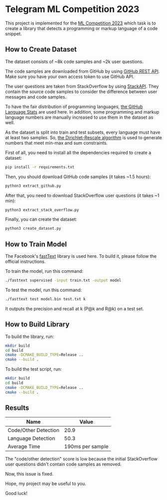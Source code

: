 # Telegram ML Competition 2023

This project is implemented for the [ML Competition 2023](https://contest.com/docs/ML-Competition-2023) which task is to create a library that detects a programming or markup language of a code snippet.

## How to Create Dataset

The dataset consists of ~8k code samples and ~2k user questions.

The code samples are downloaded from GitHub by using [GitHub REST API](https://docs.github.com/rest). Make sure you have your own access token to use GitHub API.

The user questions are taken from StackOverflow by using [StackAPI](https://pypi.org/project/StackAPI). They contain the source code samples to consider the difference between user messages and code samples.

To have the fair distribution of programming languages, [the GitHub Language Stats](https://madnight.github.io/githut/#/pull_requests/2023/3) are used here. In addition, some programming and markup language numbers are manually increased to use them in the dataset as well.

As the dataset is split into train and test subsets, every language must have at least two samples. So, [the Dirichlet-Rescale algorithm](https://pypi.org/project/drs) is used to generate numbers that meet min-max and sum constraints.

First of all, you need to install all the dependencies required to create a dataset:

```sh
pip install -r requirements.txt
```

Then, you should download GitHub code samples (it takes ~1.5 hours):

```sh
python3 extract_github.py
```

After that, you need to download StackOverflow user questions (it takes ~1 min):

```sh
python3 extract_stack_overflow.py
```

Finally, you can create the dataset:

```sh
python3 create_dataset.py
```

## How to Train Model

The Facebook's [fastText](https://github.com/facebookresearch/fastText) library is used here. To build it, please follow the official instructions.

To train the model, run this command:

```sh
./fasttext supervised -input train.txt -output model
```

To test the model, run this command:

```sh
./fasttext test model.bin test.txt k
```

It outputs the precision and recall at k (P@k and R@k) on a test set.

## How to Build Library

To build the library, run:

```sh
mkdir build
cd build
cmake -DCMAKE_BUILD_TYPE=Release ..
cmake --build .
```

To build the test script, run:

```sh
mkdir build
cd build
cmake -DCMAKE_BUILD_TYPE=Release ..
cmake --build .
```

## Results

|Name|Value|
|----|-----|
|Code/Other Detection|20.9|
|Language Detection|50.3|
|Average Time|190ms per sample|

The "code/other detection" score is low because the initial StackOverflow user questions didn't contain code samples as removed.

Now, this issue is fixed.

Hope, my project may be useful to you.

Good luck!
